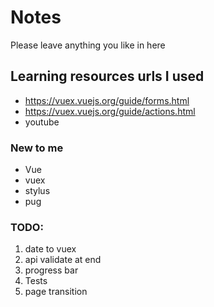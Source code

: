# Notes

Please leave anything you like in here

## Learning resources urls I used
- <https://vuex.vuejs.org/guide/forms.html>
- <https://vuex.vuejs.org/guide/actions.html>
- youtube

### New to me

- Vue
- vuex
- stylus
- pug


### TODO:

1. date to vuex
2. api validate at end
3. progress bar
4. Tests
5. page transition
